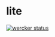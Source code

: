 # lite

[![wercker status](https://app.wercker.com/status/641c0dfc86a98a40a42c9e8e78b12f4c/s/master "wercker status")](https://app.wercker.com/project/byKey/641c0dfc86a98a40a42c9e8e78b12f4c)
